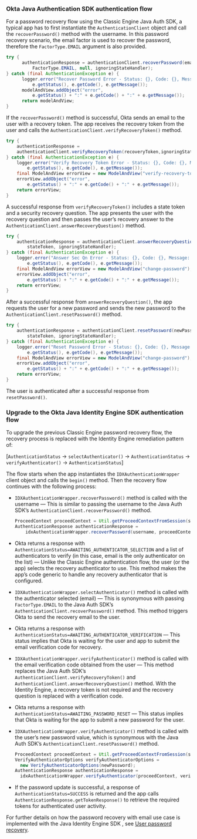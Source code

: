 ### Okta Java Authentication SDK authentication flow

For a password recovery flow using the Classic Engine Java Auth SDK, a typical app has to first instantiate the `AuthenticationClient` object and call the `recoverPassword()` method with the username. In this password recovery scenario, the email factor is used to recover the password, therefore the  `FactorType.EMAIL`  argument is also provided.

```java
try {
      authenticationResponse = authenticationClient.recoverPassword(email,
          FactorType.EMAIL, null, ignoringStateHandler);
} catch (final AuthenticationException e) {
      logger.error("Recover Password Error - Status: {}, Code: {}, Message: {}",
          e.getStatus(), e.getCode(), e.getMessage());
      modelAndView.addObject("error",
          e.getStatus() + ":" + e.getCode() + ":" + e.getMessage());
      return modelAndView;
}
```

If the `recoverPassword()` method is successful, Okta sends an email to the user with a recovery token. The app receives the recovery token from the user and calls the `AuthenticationClient.verifyRecoveryToken()` method.

```java
try {
    authenticationResponse =
    authenticationClient.verifyRecoveryToken(recoveryToken,ignoringStateHandler);
} catch (final AuthenticationException e) {
    logger.error("Verify Recovery Token Error - Status: {}, Code: {}, Message: {}",
        e.getStatus(), e.getCode(), e.getMessage());
    final ModelAndView errorView = new ModelAndView("verify-recovery-token");
    errorView.addObject("error",
        e.getStatus() + ":" + e.getCode() + ":" + e.getMessage());
    return errorView;
}
```

A successful response from `verifyRecoveryToken()` includes a state token and a security recovery question. The app presents the user with the recovery question and then passes the user’s recovery answer to the  `AuthenticationClient.answerRecoveryQuestion()` method.

```java
try {
    authenticationResponse = authenticationClient.answerRecoveryQuestion(secQnAnswer,
        stateToken, ignoringStateHandler);
} catch (final AuthenticationException e) {
    logger.error("Answer Sec Qn Error - Status: {}, Code: {}, Message: {}",
        e.getStatus(), e.getCode(), e.getMessage());
    final ModelAndView errorView = new ModelAndView("change-password");
    errorView.addObject("error",
        e.getStatus() + ":" + e.getCode() + ":" + e.getMessage());
    return errorView;
}
```

After a successful response from `answerRecoveryQuestion()`, the app requests the user for a new password and sends the new password to the `AuthenticationClient.resetPassword()` method.

```java
try {
    authenticationResponse = authenticationClient.resetPassword(newPassword.toCharArray(),
        stateToken, ignoringStateHandler);
} catch (final AuthenticationException e) {
    logger.error("Reset Password Error - Status: {}, Code: {}, Message: {}",
        e.getStatus(), e.getCode(), e.getMessage());
    final ModelAndView errorView = new ModelAndView("change-password");
    errorView.addObject("error",
        e.getStatus() + ":" + e.getCode() + ":" + e.getMessage());
    return errorView;
}
```

The user is authenticated after a successful response from `resetPassword()`.

### Upgrade to the Okta Java Identity Engine SDK authentication flow

To upgrade the previous Classic Engine password recovery flow, the recovery process is replaced with the Identity Engine remediation pattern of:

[`AuthenticationStatus` -> `selectAuthenticator()` -> `AuthenticationStatus` -> `verifyAuthenticator()` -> `AuthenticationStatus`]

The flow starts when the app instantiates the `IDXAuthenticationWrapper` client object and calls the `begin()` method. Then the recovery flow continues with the following process:

- `IDXAuthenticationWrapper.recoverPassword()` method is called with the username &mdash; This is similar to passing the username to the Java Auth SDK’s `AuthenticationClient.recoverPassword()` method.

  ```java
  ProceedContext proceedContext = Util.getProceedContextFromSession(session);
  AuthenticationResponse authenticationResponse =
      idxAuthenticationWrapper.recoverPassword(username, proceedContext);
  ```

- Okta returns a response with `AuthenticationStatus=AWAITING_AUTHENTICATOR_SELECTION` and a list of authenticators to verify (in this case, email is the only authenticator on the list) &mdash; Unlike the Classic Engine authentication flow, the user (or the app) selects the recovery authenticator to use. This method makes the app’s code generic to handle any recovery authenticator that is configured.

- `IDXAuthenticationWrapper.selectAuthenticator()` method is called with the authenticator selected (email) &mdash;  This is synonymous with passing `FactorType.EMAIL` to the Java Auth SDK’s `AuthenticationClient.recoverPassword()` method. This method triggers Okta to send the recovery email to the user.

- Okta returns a response with `AuthenticationStatus=AWAITING_AUTHENTICATOR_VERIFICATION` &mdash; This status implies that Okta is waiting for the user and app to submit the email verification code for recovery.

- `IDXAuthenticationWrapper.verifyAuthenticator()` method is called with the email verification code obtained from the user &mdash; This method replaces the Java  Auth SDK’s `AuthenticationClient.verifyRecoveryToken()`  and `AuthenticationClient.answerRecoveryQuestion()` method. With the Identity Engine, a recovery token is not required and the recovery question is replaced with a verification code.

- Okta returns a response with `AuthenticationStatus=AWAITING_PASSWORD_RESET` &mdash; This status implies that Okta is waiting for the app to submit a new password for the user.

- `IDXAuthenticationWrapper.verifyAuthenticator()` method is called with the user’s new password value, which is synonymous with the Java Auth SDK’s `AuthenticationClient.resetPassword()` method.

  ```java
  ProceedContext proceedContext = Util.getProceedContextFromSession(session);
  VerifyAuthenticatorOptions verifyAuthenticatorOptions =
    new VerifyAuthenticatorOptions(newPassword);
  AuthenticationResponse authenticationResponse =
    idxAuthenticationWrapper.verifyAuthenticator(proceedContext, verifyAuthenticatorOptions);
  ```

- If the password update is successful, a response of `AuthenticationStatus=SUCCESS` is returned and the app calls `AuthenticationResponse.getTokenResponse()` to retrieve the required tokens for authenticated user activity.

For further details on how the password recovery with email use case is implemented with the Java Identity Engine SDK , see [User password recovery](/docs/guides/oie-embedded-sdk-use-case-pwd-recovery-mfa/java/main/).
